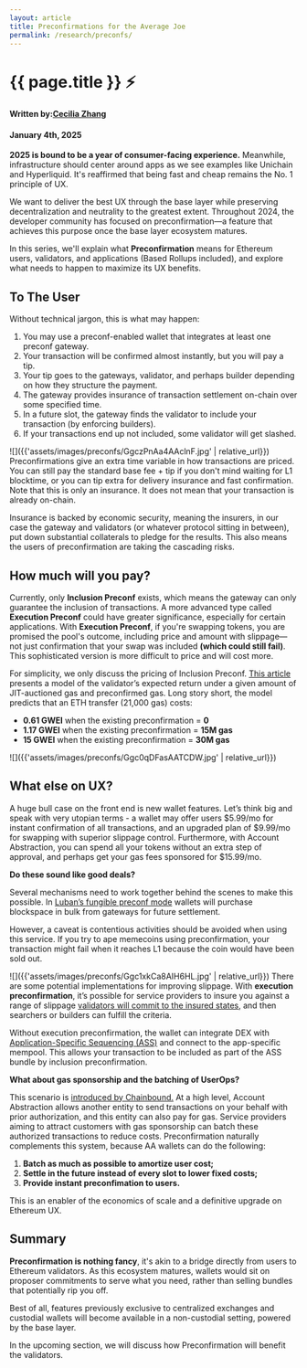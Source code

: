 ```yaml
---
layout: article
title: Preconfirmations for the Average Joe
permalink: /research/preconfs/
---
```

<div class="title-container">
    <h1 class="title">{{ page.title }} ⚡️</h1>
</div>

#### Written by:**[Cecilia Zhang](https://x.com/ceciliaz030)**
#### January 4th, 2025

**2025 is bound to be a year of consumer-facing experience.** Meanwhile, infrastructure should center around apps as we see examples like Unichain and Hyperliquid. It's reaffirmed that being fast and cheap remains the No. 1 principle of UX.

We want to deliver the best UX through the base layer while preserving decentralization and neutrality to the greatest extent. Throughout 2024, the developer community has focused on preconfirmation—a feature that achieves this purpose once the base layer ecosystem matures.

In this series, we'll explain what **Preconfirmation** means for Ethereum users, validators, and applications (Based Rollups included), and explore what needs to happen to maximize its UX benefits.

## To The User
Without technical jargon, this is what may happen:
1. You may use a preconf-enabled wallet that integrates at least one preconf gateway.
2. Your transaction will be confirmed almost instantly, but you will pay a tip.
3. Your tip goes to the gateways, validator, and perhaps builder depending on how they structure the payment.
4. The gateway provides insurance of transaction settlement on-chain over some specified time.
5. In a future slot, the gateway finds the validator to include your transaction (by enforcing builders).
6. If your transactions end up not included, some validator will get slashed.

![]({{'assets/images/preconfs/GgczPnAa4AAclnF.jpg' | relative_url}}) Preconfirmations give an extra time variable in how transactions are priced. You can still pay the standard base fee + tip if you don't mind waiting for L1 blocktime, or you can tip extra for delivery insurance and fast confirmation. Note that this is only an insurance. It does not mean that your transaction is already on-chain. 

Insurance is backed by economic security, meaning the insurers, in our case the gateway and validators (or whatever protocol sitting in between), put down substantial collaterals to pledge for the results. This also means the users of preconfirmation are taking the cascading risks.

## How much will you pay?
Currently, only **Inclusion Preconf** exists, which means the gateway can only guarantee the inclusion of transactions. A more advanced type called **Execution Preconf** could have greater significance, especially for certain applications. With **Execution Preconf**, if you're swapping tokens, you are promised the pool's outcome, including price and amount with slippage—not just confirmation that your swap was included **(which could still fail)**. This sophisticated version is more difficult to price and will cost more.

For simplicity, we only discuss the pricing of Inclusion Preconf. <a href="https://research.lido.fi/t/a-pricing-model-for-inclusion-preconfirmations/9136" target="_blank">This article</a> presents a model of the validator’s expected return under a given amount of JIT-auctioned gas and preconfirmed gas. Long story short, the model predicts that an ETH transfer (21,000 gas) costs:

* **0.61 GWEI** when the existing preconfirmation = **0**
* **1.17 GWEI** when the existing preconfirmation = **15M gas**
* **15 GWEI** when the existing preconfirmation = **30M gas**

![]({{'assets/images/preconfs/Ggc0qDFasAATCDW.jpg' | relative_url}})

## What else on UX?
A huge bull case on the front end is new wallet features. Let’s think big and speak with very utopian terms - a wallet may offer users $5.99/mo for instant confirmation of all transactions, and an upgraded plan of $9.99/mo for swapping with superior slippage control. Furthermore, with Account Abstraction, you can spend all your tokens without an extra step of approval, and perhaps get your gas fees sponsored for $15.99/mo.

**Do these sound like good deals?**

Several mechanisms need to work together behind the scenes to make this possible. In <a href="https://docs.luban.wtf/learn/fundamentals/preconf_fungibility" target="_blank">Luban’s fungible preconf mode</a> wallets will purchase blockspace in bulk from gateways for future settlement. 

However, a caveat is contentious activities should be avoided when using this service. If you try to ape memecoins using preconfirmation, your transaction might fail when it reaches L1 because the coin would have been sold out.

![]({{'assets/images/preconfs/Ggc1xkCa8AIH6HL.jpg' | relative_url}}) There are some potential implementations for improving slippage. With **execution preconfirmation**, it’s possible for service providers to insure you against a range of slippage <a href="https://ethresear.ch/t/based-proposer-commitments-ethereum-s-marketplace-for-proposer-commitments/19517" target="_blank">validators will commit to the insured states</a>, and then searchers or builders can fulfill the criteria. 

Without execution preconfirmation, the wallet can integrate DEX with <a href="https://sorellalabs.xyz/writing/a-new-era-of-defi-with-ass" target="_blank">Application-Specific Sequencing (ASS)</a> and connect to the app-specific mempool. This allows your transaction to be included as part of the ASS bundle by inclusion preconfirmation.

**What about gas sponsorship and the batching of UserOps?**

This scenario is <a href="https://research.chainbound.io/integrating-account-abstraction-and-inclusion-preconfirmations" target="_blank">introduced by Chainbound.</a> At a high level, Account Abstraction allows another entity to send transactions on your behalf with prior authorization, and this entity can also pay for gas. Service providers aiming to attract customers with gas sponsorship can batch these authorized transactions to reduce costs. Preconfirmation naturally complements this system, because AA wallets can do the following:

1. **Batch as much as possible to amortize user cost;**
2. **Settle in the future instead of every slot to lower fixed costs;**
3. **Provide instant preconfimation to users.**

This is an enabler of the economics of scale and a definitive upgrade on Ethereum UX.

## Summary
**Preconfirmation is nothing fancy**, it's akin to a bridge directly from users to Ethereum validators. As this ecosystem matures, wallets would sit on proposer commitments to serve what you need, rather than selling bundles that potentially rip you off. 

Best of all, features previously exclusive to centralized exchanges and custodial wallets will become available in a non-custodial setting, powered by the base layer.

In the upcoming section, we will discuss how Preconfirmation will benefit the validators.